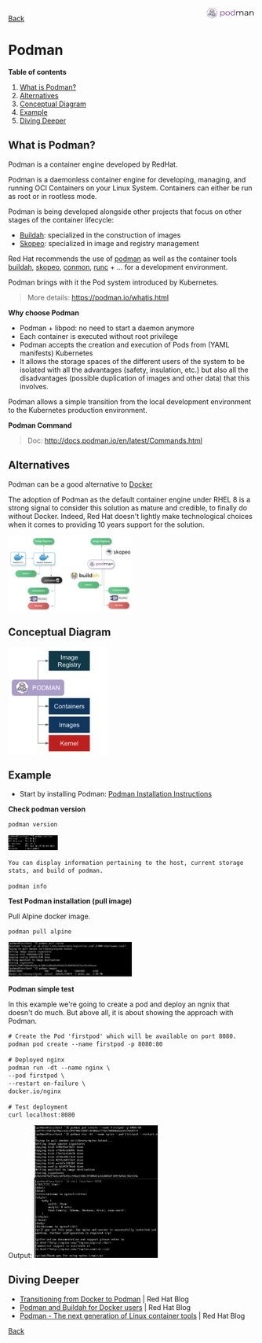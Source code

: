 <img src="/techno/data/podman/podman-logo.png" align="right" width="20%" />

[Back](/techno/README.md)

# Podman

**Table of contents**
1. [What is Podman?](#what-is-podman)
2. [Alternatives](#alternatives)
2. [Conceptual Diagram](#conceptual-diagram)
3. [Example](#example)
4. [Diving Deeper](#diving-deeper)

## What is Podman?
Podman is a container engine developed by RedHat.

Podman is a daemonless container engine for developing, managing, and running OCI Containers on your Linux System.
Containers can either be run as root or in rootless mode. 

Podman is being developed alongside other projects that focus on other stages of the container lifecycle:
* [Buildah](https://buildah.io/): specialized in the construction of images
* [Skopeo](https://github.com/containers/skopeo): specialized in image and registry management

Red Hat recommends the use of [podman](https://podman.io/) as well as the container tools [buildah](https://buildah.io/), [skopeo](https://github.com/containers/skopeo), [conmon](https://github.com/containers/conmon), [runc](https://github.com/opencontainers/runc) + ... for a development environment.

Podman brings with it the Pod system introduced by Kubernetes.

> More details: https://podman.io/whatis.html

**Why choose Podman**
* Podman + libpod: no need to start a daemon anymore
* Each container is executed without root privilege
* Podman accepts the creation and execution of Pods from (YAML manifests) Kubernetes
* It allows the storage spaces of the different users of the system to be isolated with all the advantages (safety, insulation, etc.) but also all the disadvantages (possible duplication of images and other data) that this involves.

Podman allows a simple transition from the local development environment to the Kubernetes production environment.

**Podman Command**
> Doc: http://docs.podman.io/en/latest/Commands.html

## Alternatives
Podman can be a good alternative to [Docker](https://www.docker.com/)

The adoption of Podman as the default container engine under RHEL 8 is a strong signal to consider this solution as mature and credible, to finally do without Docker. Indeed, Red Hat doesn't lightly make technological choices when it comes to providing 10 years support for the solution.

<img src="/techno/data/podman/docker-vs-podman.png" align="center" width="50%" />

## Conceptual Diagram

<img src="/techno/data/podman/podman-conceptual-diagram.png" align="center" width="40%" />

## Example

* Start by installing Podman: [Podman Installation Instructions](https://podman.io/getting-started/installation.html)

**Check podman version**

```
podman version
```

<img src="/techno/data/podman/test-podman-version.png" width="20%" />

```podman info
You can display information pertaining to the host, current storage stats, and build of podman.

podman info
```


**Test Podman installation (pull image)**

Pull Alpine docker image.

```
podman pull alpine
```

<img src="/techno/data/podman/test-podman-setup.png" width="50%" />


**Podman simple test**

In this example we're going to create a pod and deploy an ngnix that doesn't do much.
But above all, it is about showing the approach with Podman.

```
# Create the Pod 'firstpod' which will be available on port 8080.
podman pod create --name firstpod -p 8080:80

# Deployed nginx
podman run -dt --name nginx \
--pod firstpod \
--restart on-failure \
docker.io/nginx

# Test deployment
curl localhost:8080
```

Output:
<img src="/techno/data/podman/test-podman-ngnix.png" width="50%" />


## Diving Deeper
* [Transitioning from Docker to Podman](https://developers.redhat.com/blog/2020/11/19/transitioning-from-docker-to-podman/) | Red Hat Blog
* [Podman and Buildah for Docker users](https://developers.redhat.com/blog/2019/02/21/podman-and-buildah-for-docker-users/) | Red Hat Blog
* [Podman - The next generation of Linux container tools](https://developers.redhat.com/articles/podman-next-generation-linux-container-tools) | Red Hat Blog

[Back](/techno/README.md)